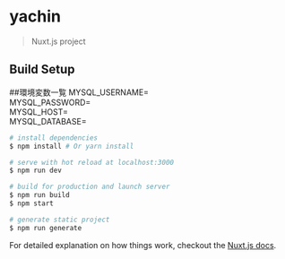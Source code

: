 # yachin

> Nuxt.js project

## Build Setup

##環境変数一覧
MYSQL_USERNAME=  
MYSQL_PASSWORD=  
MYSQL_HOST=  
MYSQL_DATABASE=  

``` bash
# install dependencies
$ npm install # Or yarn install

# serve with hot reload at localhost:3000
$ npm run dev

# build for production and launch server
$ npm run build
$ npm start

# generate static project
$ npm run generate
```

For detailed explanation on how things work, checkout the [Nuxt.js docs](https://github.com/nuxt/nuxt.js).
